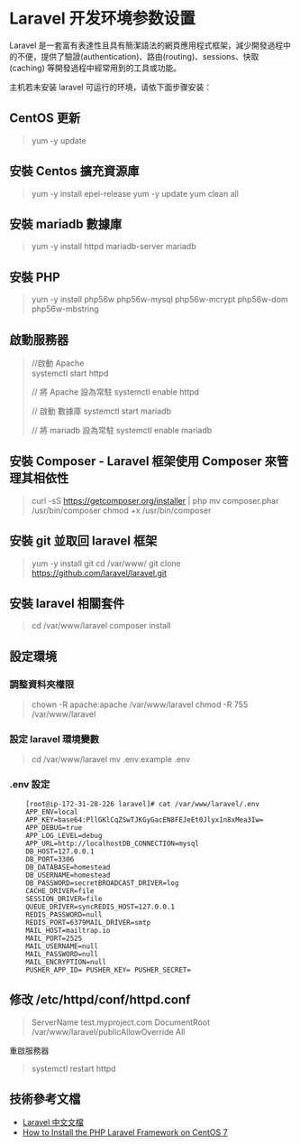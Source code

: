 # Laravel 开发环境参数设置

Laravel 是一套富有表達性且具有簡潔語法的網頁應用程式框架，減少開發過程中的不便，提供了驗證(authentication)、路由(routing)、sessions、快取(caching) 等開發過程中經常用到的工具或功能。

主机若未安装 laravel 可运行的环境，请依下面步骤安装：

## CentOS 更新
>    yum -y update

## 安裝 Centos 擴充資源庫
>    yum -y install epel-release
>    yum -y update
>    yum clean all
    
## 安裝 mariadb 數據庫
>    yum -y install httpd mariadb-server mariadb 
    
## 安裝 PHP
>    yum -y install php56w php56w-mysql php56w-mcrypt php56w-dom php56w-mbstring
    
## 啟動服務器
>    //啟動 Apache   
>    systemctl start httpd
>   
>    // 將 Apache 設為常駐
>    systemctl enable httpd
>    
>    // 啟動 數據庫
>    systemctl start mariadb
>    
>    // 將 mariadb 設為常駐
>    systemctl enable mariadb
  
## 安裝 Composer - Laravel 框架使用 Composer 來管理其相依性
> curl -sS https://getcomposer.org/installer | php
> mv composer.phar /usr/bin/composer
> chmod +x /usr/bin/composer

## 安裝 git 並取回 laravel 框架
>    yum -y install git
>    cd /var/www/
>    git clone https://github.com/laravel/laravel.git

## 安裝 laravel 相關套件
>    cd /var/www/laravel
>    composer install 

## 設定環境
### 調整資料夾權限
>    chown -R apache:apache /var/www/laravel
>    chmod -R 755 /var/www/laravel

### 設定 laravel 環境變數
>    cd /var/www/laravel
>    mv .env.example .env

### .env 設定
```
    [root@ip-172-31-28-226 laravel]# cat /var/www/laravel/.env
    APP_ENV=local
    APP_KEY=base64:PllGKlCqZSwTJKGyGacEN8FEJeEt0Jlyx1n8xMea3Iw=
    APP_DEBUG=true
    APP_LOG_LEVEL=debug
    APP_URL=http://localhostDB_CONNECTION=mysql
    DB_HOST=127.0.0.1
    DB_PORT=3306
    DB_DATABASE=homestead
    DB_USERNAME=homestead
    DB_PASSWORD=secretBROADCAST_DRIVER=log
    CACHE_DRIVER=file
    SESSION_DRIVER=file
    QUEUE_DRIVER=syncREDIS_HOST=127.0.0.1
    REDIS_PASSWORD=null
    REDIS_PORT=6379MAIL_DRIVER=smtp
    MAIL_HOST=mailtrap.io
    MAIL_PORT=2525
    MAIL_USERNAME=null
    MAIL_PASSWORD=null
    MAIL_ENCRYPTION=null
    PUSHER_APP_ID= PUSHER_KEY= PUSHER_SECRET=

```

## 修改 /etc/httpd/conf/httpd.conf
>    ServerName test.myproject.com
>    DocumentRoot /var/www/laravel/publicAllowOverride All

重啟服務器
>    systemctl restart httpd

## 技術參考文檔
- [Laravel 中文文檔](https://docs.golaravel.com/docs/5.0/installation/)
- [How to Install the PHP Laravel Framework on CentOS 7](https://hostpresto.com/community/tutorials/how-to-install-the-php-laravel-framework-on-centos-7/)




